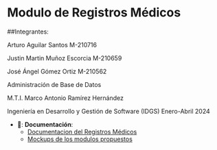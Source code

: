 # Modulo de Registros Médicos

##Integrantes: 

Arturo Aguilar Santos M-210716 

Justin Martin Muñoz Escorcia M-210659 

José Ángel Gómez Ortiz M-210562 

Administración de Base de Datos 

M.T.I. Marco Antonio Ramírez Hernández 

Ingeniería en Desarrollo y Gestión de Software (IDGS) Enero-Abril 2024 

- 📁: __Documentación__:
  + [Documentacion del Registros Médicos](PapuMedicos.pdf)
  + [Mockups de los modulos propuestos](mockups.pdf)
